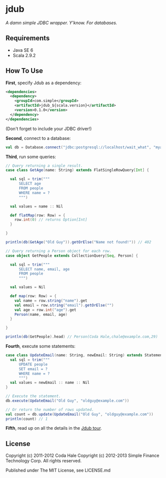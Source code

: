 jdub
====

*A damn simple JDBC wrapper. Y'know. For databases.*


Requirements
------------

* Java SE 6
* Scala 2.9.2

How To Use
----------

**First**, specify Jdub as a dependency:

```xml
<dependencies>
  <dependency>
    <groupId>com.simple</groupId>
    <artifactId>jdub_${scala.version}</artifactId>
    <version>0.1.0</version>
  </dependency>
</dependencies>
```

(Don't forget to include your JDBC driver!)

**Second**, connect to a database:

```scala
val db = Database.connect("jdbc:postgresql://localhost/wait_what", "myaccount", "mypassword")
```

**Third**, run some queries:

```scala
// Query returning a single result.
case class GetAge(name: String) extends FlatSingleRowQuery[Int] {

  val sql = trim("""
      SELECT age
      FROM people
      WHERE name = ?
      """)

  val values = name :: Nil

  def flatMap(row: Row) = {
    row.int(0) // returns Option[Int]
  }

}

println(db(GetAge("Old Guy")).getOrElse("Name not found!")) // 402
```

```scala
// Query returning a Person object for each row.
case object GetPeople extends CollectionQuery[Seq, Person] {

  val sql = trim("""
      SELECT name, email, age
      FROM people
      """)

  val values = Nil

  def map(row: Row) = {
    val name = row.string("name").get
    val email = row.string("email").getOrElse("")
    val age = row.int("age").get
    Person(name, email, age)
  }

}

println(db(GetPeople).head) // Person(Coda Hale,chale@example.com,29)
```


**Fourth**, execute some statements:

```scala
case class UpdateEmail(name: String, newEmail: String) extends Statement {
  val sql = trim("""
      UPDATE people
      SET email = ?
      WHERE name = ?
      """)
  val values = newEmail :: name :: Nil
}

// Execute the statement.
db.execute(UpdateEmail("Old Guy", "oldguy@example.com"))

// Or return the number of rows updated.
val count = db.update(UpdateEmail("Old Guy", "oldguy@example.com"))
println(count) // 1
```

**Fifth**, read up on all the details in the [Jdub tour](tour.md).

License
-------

Copyright (c) 2011-2012 Coda Hale
Copyright (c) 2012-2013 Simple Finance Technology Corp. All rights reserved.

Published under The MIT License, see LICENSE.md
